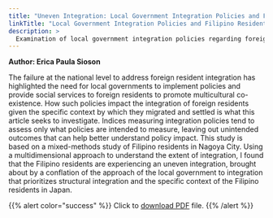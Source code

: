 ```yaml
---
title: "Uneven Integration: Local Government Integration Policies and Filipino Residents in Nagoya City, Japan"
linkTitle: "Local Government Integration Policies and Filipino Residents in Nagoya City"
description: >
  Examination of local government integration policies regarding foreign residents in Nagoya
---
```

**Author: Erica Paula Sioson**

The failure at the national level to address foreign resident integration has highlighted the need for local governments to implement policies and provide social services to foreign residents to promote multicultural co-existence. How such policies impact the integration of foreign residents given the specific context by which they migrated and settled is what this article seeks to investigate. Indices measuring integration policies tend to assess only what policies are intended to measure, leaving out unintended outcomes that can help better understand policy impact. This study is based on a mixed-methods study of Filipino residents in Nagoya City. Using a multidimensional approach to understand the extent of integration, I found that the Filipino residents are experiencing an uneven integration, brought about by a conflation of the approach of the local government to integration that prioritizes structural integration and the specific context of the Filipino residents in Japan.

{{% alert color="success" %}}
Click to [download PDF](https://timog.org/static/pdf/integration-policies-and-filipino-residents-in-nagoya-city-japan.pdf) file.
{{% /alert %}}

